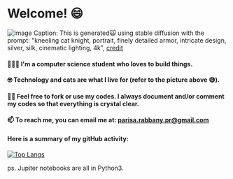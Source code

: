 # Welcome! 😄
![image](https://user-images.githubusercontent.com/67644299/190920669-5d7460fe-6724-4928-b1ad-14201f2fbdf7.png)
Caption: This is generated🙀 using stable diffusion with the prompt: "kneeling cat knight, portrait, finely detailed armor, intricate design, silver, silk, cinematic lighting, 4k", [credit](https://hostux.social/@valere/108939000926741542)


#### 👷🏻‍♀️ I'm a computer science student who loves to build things. 

#### 🤓 Technology and cats are what I live for (refer to the picture above 😅).

#### ✍🏻 Feel free to fork or use my codes. I always document and/or comment my codes so that everything is crystal clear. 

#### 📫 To reach me, you can email me at: parisa.rabbany.pr@gmail.com


#### Here is a summary of my gitHub activity:

[![Top Langs](https://github-readme-stats.vercel.app/api/top-langs/?username=LadyPary&layout=compact)](https://github.com/anuraghazra/github-readme-stats)

ps. Jupiter notebooks are all in Python3.

